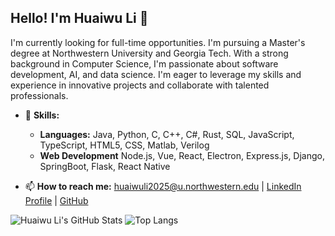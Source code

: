 ## Hello! I'm Huaiwu Li 👋

I'm currently looking for full-time opportunities. I'm pursuing a Master's degree at Northwestern University and Georgia Tech. With a strong background in Computer Science, I'm passionate about software development, AI, and data science. I'm eager to leverage my skills and experience in innovative projects and collaborate with talented professionals.

- 🌟 **Skills:**
  - **Languages:** Java, Python, C, C++, C#, Rust, SQL, JavaScript, TypeScript, HTML5, CSS, Matlab, Verilog
  - **Web Development** Node.js, Vue, React, Electron, Express.js, Django, SpringBoot, Flask, React Native

- 📫 **How to reach me:** huaiwuli2025@u.northwestern.edu | [LinkedIn Profile](https://www.linkedin.com/in/huaiwu-li-3b1486271) | [GitHub](https://github.com/lhwzds)

![Huaiwu Li's GitHub Stats](https://github-readme-stats.vercel.app/api?username=lhwzds)
![Top Langs](https://github-readme-stats.vercel.app/api/top-langs?username=lhwzds&show_icons=true&locale=en&layout=compact)
